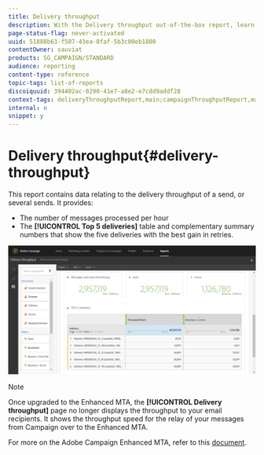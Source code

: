 ```yaml
---
title: Delivery throughput
description: With the Delivery throughput out-of-the-box report, learn about the success of your delivery.
page-status-flag: never-activated
uuid: 51888b63-f507-43ea-8faf-5b3c00eb1800
contentOwner: sauviat
products: SG_CAMPAIGN/STANDARD
audience: reporting
content-type: reference
topic-tags: list-of-reports
discoiquuid: 394402ac-0290-41e7-a8e2-e7cdd9addf28
context-tags: deliveryThroughputReport,main;campaignThroughputReport,main;programThroughputReport,main
internal: n
snippet: y
---
```


# Delivery throughput{#delivery-throughput}

This report contains data relating to the delivery throughput of a send, or several sends. It provides:

* The number of messages processed per hour
* The **[!UICONTROL Top 5 deliveries]** table and complementary summary numbers that show the five deliveries with the best gain in retries.

![](assets/delivery_reports_1.png)

>[!NOTE]
>
>Once upgraded to the Enhanced MTA, the **[!UICONTROL Delivery throughput]** page no longer displays the throughput to your email recipients. It shows the throughput speed for the relay of your messages from Campaign over to the Enhanced MTA.
>
>For more on the Adobe Campaign Enhanced MTA, refer to this [document](https://helpx.adobe.com/campaign/kb/campaign-enhanced-mta.html).
